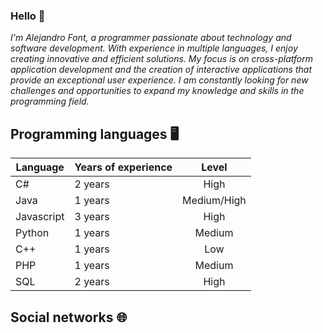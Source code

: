 ### Hello 👋

_I'm Alejandro Font, a programmer passionate about technology and software development. With experience in multiple languages, I enjoy creating innovative and efficient solutions. My focus is on cross-platform application development and the creation of interactive applications that provide an exceptional user experience. I am constantly looking for new challenges and opportunities to expand my knowledge and skills in the programming field._

## Programming languages 🖥️

| Language | Years of experience | Level |
| ------------- | ------------- | :---: |
| C# | 2 years | High |
| Java | 1 years | Medium/High |
| Javascript | 3 years | High |
| Python | 1 years | Medium |
| C++ | 1 years | Low |
| PHP | 1 years | Medium |
| SQL | 2 years | High |

## Social networks 🌐


